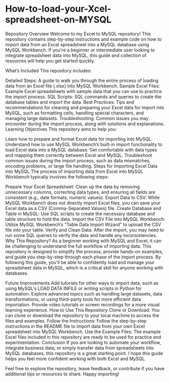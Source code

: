 # How-to-load-your-Xcel-spreadsheet-on-MYSQL
Repository Overview
Welcome to my Excel to MySQL repository! This repository contains step-by-step instructions and example code on how to import data from an Excel spreadsheet into a MySQL database using MySQL Workbench. If you're a beginner or intermediate user looking to integrate spreadsheet data into MySQL, this guide and collection of resources will help you get started quickly.

What’s Included
This repository includes:

Detailed Steps: A guide to walk you through the entire process of loading data from an Excel file (.xlsx) into MySQL Workbench.
Sample Excel Files: Example Excel spreadsheets with sample data that you can use to practice the import process.
SQL Scripts: SQL commands and queries to create the database tables and import the data.
Best Practices: Tips and recommendations for cleaning and preparing your Excel data for import into MySQL, such as formatting cells, handling special characters, and managing large datasets.
Troubleshooting: Common issues you may encounter during the import process, along with solutions and explanations.
Learning Objectives
This repository aims to help you:

Learn how to prepare and format Excel data for importing into MySQL.
Understand how to use MySQL Workbench’s built-in import functionality to load Excel data into a MySQL database.
Get comfortable with data types and mapping them correctly between Excel and MySQL.
Troubleshoot common issues during the import process, such as data mismatches, encoding problems, or large file handling.
Steps for Importing Excel Data into MySQL
The process of importing data from Excel into MySQL Workbench typically involves the following steps:

Prepare Your Excel Spreadsheet: Clean up the data by removing unnecessary columns, correcting data types, and ensuring all fields are consistent (e.g., date formats, numeric values).
Export Data to CSV: While MySQL Workbench does not directly import Excel files, you can save your Excel data as a CSV (Comma-Separated Values) file.
Create Database and Table in MySQL: Use SQL scripts to create the necessary database and table structure to hold the data.
Import the CSV File into MySQL Workbench: Utilize MySQL Workbench’s "Table Data Import Wizard" to upload the CSV file into your table.
Verify and Clean Data: After the import, you may need to run some SQL queries to verify the data and handle any inconsistencies.
Why This Repository?
As a beginner working with MySQL and Excel, it can be challenging to understand the full workflow of importing data. This repository is designed to simplify the process, provide hands-on examples, and guide you step-by-step through each phase of the import process. By following this guide, you'll be able to confidently load and manage your spreadsheet data in MySQL, which is a critical skill for anyone working with databases.

Future Improvements
Add tutorials for other ways to import data, such as using MySQL's LOAD DATA INFILE or writing scripts in Python for automation.
Explore advanced topics such as handling large datasets, data transformations, or using third-party tools for more efficient data importation.
Provide video tutorials or screen recordings for a more visual learning experience.
How to Use This Repository
Clone or Download: You can clone or download the repository to your local machine to access the files and examples.
Follow the Instructions: Follow the step-by-step instructions in the README file to import data from your own Excel spreadsheet into MySQL Workbench.
Use the Example Files: The example Excel files included in this repository are ready to be used for practice and experimentation.
Conclusion
If you are looking to automate your workflow, integrate business data, or simply transfer data from spreadsheets into MySQL databases, this repository is a great starting point. I hope this guide helps you feel more confident working with both Excel and MySQL.

Feel free to explore the repository, leave feedback, or contribute if you have additional tips or resources to share. Happy importing!
